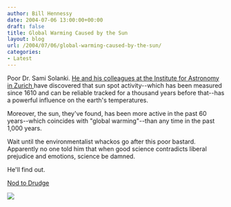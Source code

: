```yaml
---
author: Bill Hennessy
date: 2004-07-06 13:00:00+00:00
draft: false
title: Global Warming Caused by the Sun
layout: blog
url: /2004/07/06/global-warming-caused-by-the-sun/
categories:
- Latest
---
```


Poor Dr. Sami Solanki. [He and his colleagues at the Institute for Astronomy in Zurich ](https://news.bbc.co.uk/2/hi/science/nature/3869753.stm)have discovered that sun spot activity--which has been measured since 1610 and can be reliable tracked for a thousand years before that--has a powerful influence on the earth's temperatures. 




Moreover, the sun, they've found, has been more active in the past 60 years--which coincides with "global warming"--than any time in the past 1,000 years.




Wait until the environmentalist whackos go after this poor bastard. Apparently no one told him that when good science contradicts liberal prejudice and emotions, science be damned.




He'll find out. 




[Nod to Drudge](https://www.drudgereport.com)

![](https://blog.billhennessy.com/aggbug.aspx?PostID=712)

